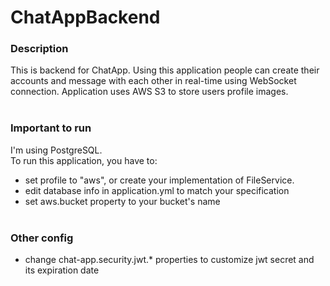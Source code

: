 # ChatAppBackend

### Description

This is backend for ChatApp.
Using this application people can create their accounts and message with each other in real-time
using WebSocket connection. Application uses AWS S3 to store users profile images. <br /><br />


### Important to run
I'm using PostgreSQL. <br />
To run this application, you have to:
- set profile to "aws", or create your implementation of FileService.
- edit database info in application.yml to match your specification
- set aws.bucket property to your bucket's name <br /><br />

### Other config
- change chat-app.security.jwt.* properties to customize jwt secret and its expiration date
